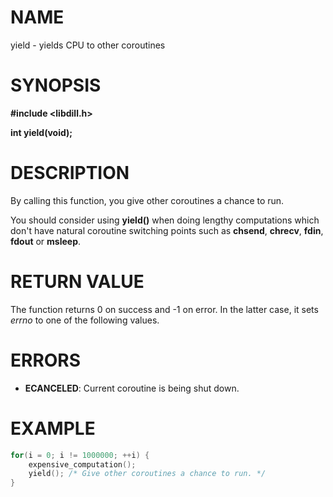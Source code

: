 # NAME

yield - yields CPU to other coroutines

# SYNOPSIS

**#include &lt;libdill.h>**

**int yield(void);**

# DESCRIPTION

By calling this function, you give other coroutines a chance to run.

You should consider using **yield()** when doing lengthy computations which don't have natural coroutine switching points such as **chsend**, **chrecv**, **fdin**, **fdout** or **msleep**.

# RETURN VALUE

The function returns 0 on success and -1 on error. In the latter case, it sets _errno_ to one of the following values.

# ERRORS

* **ECANCELED**: Current coroutine is being shut down.

# EXAMPLE

```c
for(i = 0; i != 1000000; ++i) {
    expensive_computation();
    yield(); /* Give other coroutines a chance to run. */
}
```

